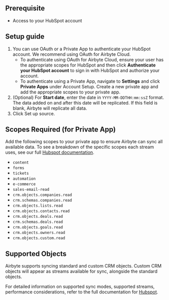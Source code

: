 ## Prerequisite

* Access to your HubSpot account

## Setup guide

1. You can use OAuth or a Private App to authenticate your HubSpot account. We recommend using OAuth for Airbyte Cloud.
   * To authenticate using OAuth for Airbyte Cloud, ensure your user has the appropriate scopes for HubSpot and then click **Authenticate your HubSpot account** to sign in with HubSpot and authorize your account.
   * To authenticate using a Private App, navigate to **Settings** and click **Private Apps** under Account Setup. Create a new private app and add the appropriate scopes to your private app.
2. (Optional) For **Start date**, enter the date in `YYYY-MM-DDTHH:mm:ssZ` format. The data added on and after this date will be replicated. If this field is blank, Airbyte will replicate all data.
3. Click Set up source.

## Scopes Required (for Private App)
Add the following scopes to your private app to ensure Airbyte can sync all available data. To see a breakdown of the specific scopes each stream uses, see our full [Hubspot documentation](https://docs.airbyte.com/integrations/sources/hubspot/).

* `content`
* `forms`
* `tickets`
* `automation`
* `e-commerce`
* `sales-email-read`
* `crm.objects.companies.read`
* `crm.schemas.companies.read`
* `crm.objects.lists.read`
* `crm.objects.contacts.read`
* `crm.objects.deals.read`
* `crm.schemas.deals.read`
* `crm.objects.goals.read`
* `crm.objects.owners.read`
* `crm.objects.custom.read`

## Supported Objects
Airbyte supports syncing standard and custom CRM objects. Custom CRM objects will appear as streams available for sync, alongside the standard objects.


For detailed information on supported sync modes, supported streams, performance considerations, refer to the full documentation for [Hubspot](https://docs.airbyte.com/integrations/sources/hubspot/).